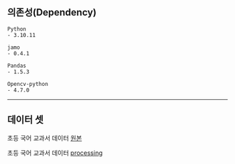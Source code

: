 ## 의존성(Dependency)
```
Python
- 3.10.11

jamo
- 0.4.1

Pandas
- 1.5.3

Opencv-python
- 4.7.0
```

___
## 데이터 셋
초등 국어 교과서 데이터 [원본](https://www.dropbox.com/sh/nmzwadm4e37ica5/AAA-BDemn5dIub8n3BFJk1Txa?dl=0)



초등 국어 교과서 데이터 [processing](https://drive.google.com/file/d/1-DryPSlN1XT4eEwbtHowrxTNwwf8wYwl/view?usp=sharing)
